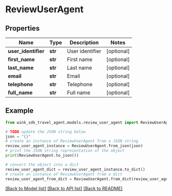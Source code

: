 # ReviewUserAgent


## Properties

Name | Type | Description | Notes
------------ | ------------- | ------------- | -------------
**user_identifier** | **str** | User identifier | [optional] 
**first_name** | **str** | First name | [optional] 
**last_name** | **str** | Last name | [optional] 
**email** | **str** | Email | [optional] 
**telephone** | **str** | Telephone | [optional] 
**full_name** | **str** | Full name | [optional] 

## Example

```python
from wink_sdk_travel_agent.models.review_user_agent import ReviewUserAgent

# TODO update the JSON string below
json = "{}"
# create an instance of ReviewUserAgent from a JSON string
review_user_agent_instance = ReviewUserAgent.from_json(json)
# print the JSON string representation of the object
print(ReviewUserAgent.to_json())

# convert the object into a dict
review_user_agent_dict = review_user_agent_instance.to_dict()
# create an instance of ReviewUserAgent from a dict
review_user_agent_from_dict = ReviewUserAgent.from_dict(review_user_agent_dict)
```
[[Back to Model list]](../README.md#documentation-for-models) [[Back to API list]](../README.md#documentation-for-api-endpoints) [[Back to README]](../README.md)


